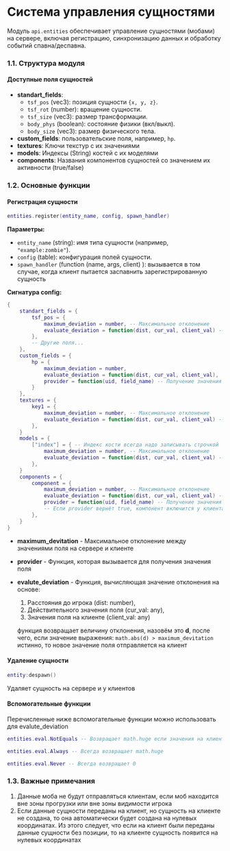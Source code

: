 # Система управления сущностями

Модуль `api.entities` обеспечивает управление сущностями (мобами) на сервере, включая регистрацию, синхронизацию данных и обработку событий спавна/деспавна.

### 1.1. Структура модуля

#### Доступные поля сущностей
- **standart_fields**:
  - `tsf_pos` (vec3): позиция сущности `{x, y, z}`.
  - `tsf_rot` (number): вращение сущности.
  - `tsf_size` (vec3): размер трансформации.
  - `body_phys` (boolean): состояние физики (вкл/выкл).
  - `body_size` (vec3): размер физического тела.
- **custom_fields**: пользовательские поля, например, `hp`.
- **textures**: Ключи текстур с их значениями
- **models**: Индексы (String) костей с их моделями
- **components**: Названия компонентов сущностей со значением их активности (true/false)

### 1.2. Основные функции

#### Регистрация сущности
```lua
entities.register(entity_name, config, spawn_handler)
```
**Параметры:**
- `entity_name` (string): имя типа сущности (например, `"example:zombie"`).
- `config` (table): конфигурация полей сущности.
- `spawn_handler` (function (name, args, client) ): вызывается в том случае, когда клиент пытается заспавнить зарегистрированную сущность 

**Сигнатура config:**
```lua
{
    standart_fields = {
        tsf_pos = {
            maximum_deviation = number, -- Максимальное отклонение
            evaluate_deviation = function(dist, cur_val, client_val) -- Оценка отклонения
        },
        -- Другие поля...
    },
    custom_fields = {
        hp = {
            maximum_deviation = number,
            evaluate_deviation = function(dist, cur_val, client_val),
            provider = function(uid, field_name) -- Получение значения поля
        }
    },
    textures = {
        key1 = {
            maximum_deviation = number, -- Максимальное отклонение
            evaluate_deviation = function(dist, cur_val, client_val) -- Оценка отклонения
        },
    }
    models = {
        ["index"] = { -- Индекс кости всегда надо записывать строчкой
            maximum_deviation = number, -- Максимальное отклонение
            evaluate_deviation = function(dist, cur_val, client_val) -- Оценка отклонения
        },
    }
    components = {
        component = {
            maximum_deviation = number, -- Максимальное отклонение
            evaluate_deviation = function(dist, cur_val, client_val) -- Оценка отклонения
            provider = function(uid, field_name) -- Получение значения поля, всегда bool
            -- Если provider вернёт true, компонент включится у клиента, если false - выключится
        },
    }
}
```
- **maximum_devitation** - Максимальное отклонение между значениями поля на сервере и клиенте
- **provider** - Функция, которая вызывается для получения значения поля
- **evalute_deviation** - Функция, вычисляющая значение отклонения на основе:
    1. Расстояния до игрока (dist: number),
    2. Действительного значения поля (cur_val: any),
    3. Значения поля на клиенте (client_val: any)

    функция возвращает величину отклонения, назовём это **d**, после чего, если значение выражения: `math.abs(d) > maximum_devitation` истинно, то новое значение поля отправляется на клиент

#### Удаление сущности
```lua
entity:despawn()
```
Удаляет сущность на сервере и у клиентов

#### Вспомогательные функции
Перечисленные ниже вспомогательные функции можно использовать для evalute_deviation

```lua
entities.eval.NotEquals -- Возвращает math.huge если значения на клиенте и на сервере НЕ равны, иначе 0

entities.eval.Always -- Всегда возвращает math.huge

entities.eval.Never -- Всегда возвращает 0
```



### 1.3. Важные примечания
1. Данные моба не будут отправляться клиентам, если моб находится вне зоны прогрузки или вне зоны видимости игрока
2. Если данные сущности переданы на клиент, но сущность на клиенте не создана, то она автоматически будет создана на нулевых координатах. Из этого следует, что если на клиент были переданы данные сущности без позиции, то на клиенте сущность появится на нулевых координатах